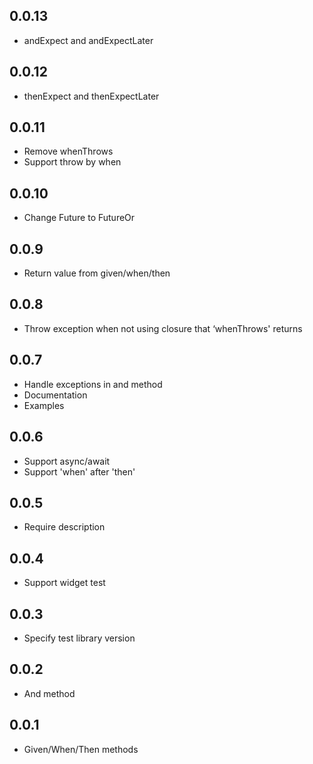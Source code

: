 ## 0.0.13

* andExpect and andExpectLater

## 0.0.12

* thenExpect and thenExpectLater

## 0.0.11

* Remove whenThrows
* Support throw by when

## 0.0.10

* Change Future to FutureOr

## 0.0.9

* Return value from given/when/then

## 0.0.8

* Throw exception when not using closure that ‘whenThrows' returns

## 0.0.7

* Handle exceptions in and method
* Documentation
* Examples

## 0.0.6

* Support async/await
* Support 'when' after 'then'

## 0.0.5

* Require description

## 0.0.4

* Support widget test

## 0.0.3

* Specify test library version

## 0.0.2

* And method

## 0.0.1

* Given/When/Then methods
